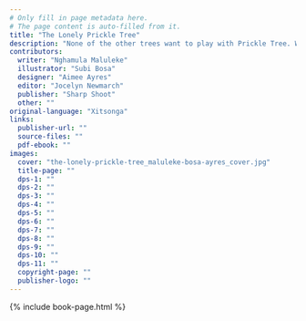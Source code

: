 ```yaml
---
# Only fill in page metadata here.
# The page content is auto-filled from it.
title: "The Lonely Prickle Tree"
description: "None of the other trees want to play with Prickle Tree. Will he find a friend?"
contributors:
  writer: "Nghamula Maluleke"
  illustrator: "Subi Bosa"
  designer: "Aimee Ayres"
  editor: "Jocelyn Newmarch"
  publisher: "Sharp Shoot"
  other: ""
original-language: "Xitsonga"
links:
  publisher-url: ""
  source-files: ""
  pdf-ebook: ""
images:
  cover: "the-lonely-prickle-tree_maluleke-bosa-ayres_cover.jpg"
  title-page: ""
  dps-1: ""
  dps-2: ""
  dps-3: ""
  dps-4: ""
  dps-5: ""
  dps-6: ""
  dps-7: ""
  dps-8: ""
  dps-9: ""
  dps-10: ""
  dps-11: ""
  copyright-page: ""
  publisher-logo: ""
---
```


{% include book-page.html %}



